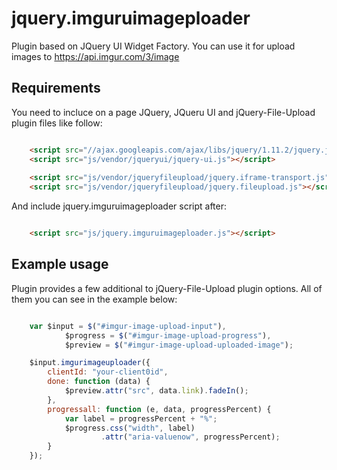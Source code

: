 # jquery.imguruimageploader

Plugin based on JQuery UI Widget Factory. You can use it for upload images to https://api.imgur.com/3/image

Requirements
--------------

You need to incluce on a page JQuery, JQueru UI and jQuery-File-Upload plugin files like follow:

```html

    <script src="//ajax.googleapis.com/ajax/libs/jquery/1.11.2/jquery.js"></script>
    <script src="js/vendor/jqueryui/jquery-ui.js"></script>
        
    <script src="js/vendor/jqueryfileupload/jquery.iframe-transport.js"></script>
    <script src="js/vendor/jqueryfileupload/jquery.fileupload.js"></script>

```

And include jquery.imguruimageploader script after:

```html

    <script src="js/jquery.imguruimageploader.js"></script>

```


Example usage
--------------

Plugin provides a few additional to jQuery-File-Upload plugin options. All of them you can see in the example below:

```js

    var $input = $("#imgur-image-upload-input"),
            $progress = $("#imgur-image-upload-progress"),
            $preview = $("#imgur-image-upload-uploaded-image");

    $input.imgurimageuploader({
        clientId: "your-client0id",
        done: function (data) {
            $preview.attr("src", data.link).fadeIn();
        },
        progressall: function (e, data, progressPercent) {
            var label = progressPercent + "%";
            $progress.css("width", label)
                    .attr("aria-valuenow", progressPercent);
        }
    });

```